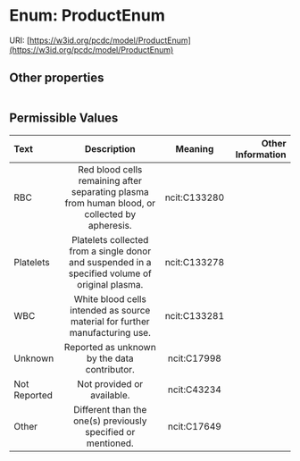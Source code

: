 
# Enum: ProductEnum




URI: [https://w3id.org/pcdc/model/ProductEnum](https://w3id.org/pcdc/model/ProductEnum)


## Other properties

|  |  |  |
| --- | --- | --- |

## Permissible Values

| Text | Description | Meaning | Other Information |
| :--- | :---: | :---: | ---: |
| RBC | Red blood cells remaining after separating plasma from human blood, or collected by apheresis. | ncit:C133280 |  |
| Platelets | Platelets collected from a single donor and suspended in a specified volume of original plasma. | ncit:C133278 |  |
| WBC | White blood cells intended as source material for further manufacturing use. | ncit:C133281 |  |
| Unknown | Reported as unknown by the data contributor. | ncit:C17998 |  |
| Not Reported | Not provided or available. | ncit:C43234 |  |
| Other | Different than the one(s) previously specified or mentioned. | ncit:C17649 |  |

